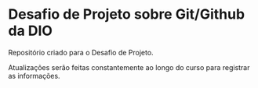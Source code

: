 # Desafio de Projeto sobre Git/Github da DIO
Repositório criado para o Desafio de Projeto.

Atualizações serão feitas constantemente ao longo do curso para registrar as informações.

